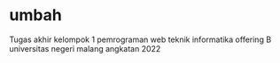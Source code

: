 # umbah
Tugas akhir kelompok 1 pemrograman web teknik informatika offering B universitas negeri malang angkatan 2022
